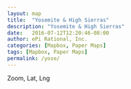 ```yaml
---
layout: map
title:  "Yosemite & High Sierras"
description: "Yosemite & High Sierras"
date:   2016-07-12T12:20:46-08:00
author: ePi Rational, Inc.
categories: [Mapbox, Paper Maps]
tags: [Mapbox, Paper Maps]
permalink: /yose/
---
```


<div id='map'></div>
<div id='zoom-level'>Zoom, Lat, Lng</div>

<script>

var bounds = [     // WSEN
    [-120.0,37.4], // Southwest coordinates
    [-119.0,38.0]  // Northeast coordinates
];


var map = new mapboxgl.Map({
    container: 'map',
    style: 'mapbox://styles/roblabs/ciqk2376r000lb9m98hmyzwr7',
    zoom: 13,
    minZoom: 13,
    maxZoom: 14.9,
    center: [  -119.3204, 37.8733, 14.40],
    maxBounds: bounds
});

map.on('zoomend', function(){
  ZoomOrDragEnd();
});

map.on('moveend', function(){
  ZoomOrDragEnd();
});

function ZoomOrDragEnd(){
  var zoom = map.getZoom();
  var center = map.getCenter().toArray();

  var zoomOutput = parseFloat(zoom).toFixed(2);
  var centerOutput = parseFloat(center[1]).toFixed(4) + ', ' + parseFloat(center[0]).toFixed(4);
  document.getElementById('zoom-level').innerHTML = 'Zoom, Lat, Lng:  ' + zoomOutput + ', ' + centerOutput;
}
</script>
